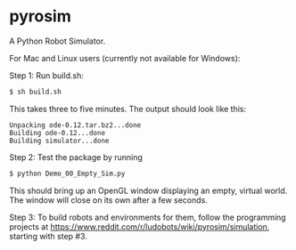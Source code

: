 # pyrosim
A Python Robot Simulator.

For Mac and Linux users (currently not available for Windows):

Step 1: Run build.sh:
```bash
$ sh build.sh
```

This takes three to five minutes. The output should look like this:
```
Unpacking ode-0.12.tar.bz2...done
Building ode-0.12...done
Building simulator...done
```

Step 2: Test the package by running
```bash
$ python Demo_00_Empty_Sim.py 
```
This should bring up an OpenGL window displaying an empty, virtual world.
The window will close on its own after a few seconds.

Step 3: To build robots and environments for them, follow the programming
projects at https://www.reddit.com/r/ludobots/wiki/pyrosim/simulation,
starting with step #3.
 
